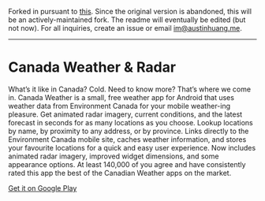 Forked in pursuant to [this](https://github.com/paleolimbot/CanadaWeather/pull/28). Since the original version is abandoned, this will be an actively-maintained fork. The readme will eventually be edited (but not now). For all inquiries, create an issue or email im@austinhuang.me.

---

# Canada Weather & Radar

What’s it like in Canada? Cold. Need to know more? That’s where we come in. Canada Weather is a small, free weather app for Android that uses weather data from Environment Canada for your mobile weather-ing pleasure. Get animated radar imagery, current conditions, and the latest forecast in seconds for as many locations as you choose. Lookup locations by name, by proximity to any address, or by province. Links directly to the Environment Canada mobile site, caches weather information, and stores your favourite locations for a quick and easy user experience. Now includes animated radar imagery, improved widget dimensions, and some appearance options. At least 140,000 of you agree and have consistently rated this app the best of the Canadian Weather apps on the market.

[Get it on Google Play](https://play.google.com/store/apps/details?id=ca.fwe.caweather)